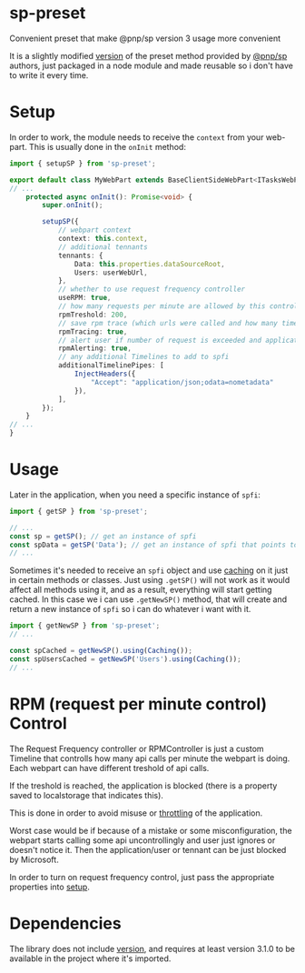 # sp-preset

Convenient preset that make @pnp/sp version 3 usage more convenient

It is a slightly modified [version](https://pnp.github.io/pnpjs/concepts/project-preset/) of the preset method provided by [@pnp/sp](https://pnp.github.io/pnpjs/) authors, just packaged in a node module and made reusable so i don't have to write it every time.

# Setup

In order to work, the module needs to receive the `context` from your web-part. This is usually done in the `onInit` method:

```ts
import { setupSP } from 'sp-preset';

export default class MyWebPart extends BaseClientSideWebPart<ITasksWebPartProps> {
// ...
    protected async onInit(): Promise<void> {
        super.onInit();

        setupSP({
            // webpart context
            context: this.context,
            // additional tennants
            tennants: {
                Data: this.properties.dataSourceRoot,
                Users: userWebUrl,
            },
            // whether to use request frequency controller
            useRPM: true,
            // how many requests per minute are allowed by this controller
            rpmTreshold: 200,
            // save rpm trace (which urls were called and how many times) to localstorage
            rpmTracing: true,
            // alert user if number of request is exceeded and application is blocked
            rpmAlerting: true,
            // any additional Timelines to add to spfi
            additionalTimelinePipes: [
                InjectHeaders({
                    "Accept": "application/json;odata=nometadata"
                }),
            ],
        });
    }
// ...
}
```

# Usage

Later in the application, when you need a specific instance of `spfi`:

```ts
import { getSP } from 'sp-preset';

// ...
const sp = getSP(); // get an instance of spfi
const spData = getSP('Data'); // get an instance of spfi that points to another tennant (it should be included in setup, see above)
// ...
```

Sometimes it's needed to receive an `spfi` object and use [caching](https://pnp.github.io/pnpjs/queryable/behaviors/#caching) on it just in certain methods or classes. Just using `.getSP()` will not work as it would affect all methods using it, and as a result, everything will start getting cached. In this case we i can use `.getNewSP()` method, that will create and return a new instance of `spfi` so i can do whatever i want with it.

```ts
import { getNewSP } from 'sp-preset';
// ...

const spCached = getNewSP().using(Caching());
const spUsersCached = getNewSP('Users').using(Caching());
// ...
```

# RPM (request per minute control) Control

The Request Frequency controller or RPMController is just a custom Timeline that controlls how many api calls per minute the webpart is doing. Each webpart can have different treshold of api calls.

If the treshold is reached, the application is blocked (there is a property saved to localstorage that indicates this).

This is done in order to avoid misuse or [throttling](https://docs.microsoft.com/en-us/sharepoint/dev/general-development/how-to-avoid-getting-throttled-or-blocked-in-sharepoint-online) of the application. 

Worst case would be if because of a mistake or some misconfiguration, the webpart starts calling some api uncontrollingly and user just ignores or doesn't notice it. Then the application/user or tennant can be just blocked by Microsoft.

In order to turn on request frequency control, just pass the appropriate properties into [setup](#setup).

# Dependencies

The library does not include [version](https://pnp.github.io/pnpjs/concepts/project-preset/), and requires at least version 3.1.0 to be available in the project where it's imported.
